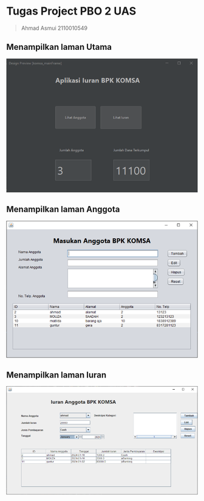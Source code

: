 # Tugas Project PBO 2 UAS
> Ahmad Asmui
> 2110010549

## Menampilkan laman Utama
<img src="https://github.com/asmuiahmad/pbo2_finalProject/blob/main/images/mainMenu.PNG">

## Menampilkan laman Anggota
<img src="https://github.com/asmuiahmad/pbo2_finalProject/blob/main/images/anggota.PNG">

## Menampilkan laman Iuran
<img src="https://github.com/asmuiahmad/pbo2_finalProject/blob/main/images/iuran.PNG">
